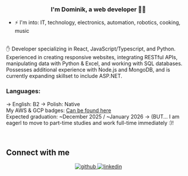 ### <div align="center">I'm Dominik, a web developer 👨‍💻 </div>  
- ⚡ I'm into: IT, technology, electronics, automation, robotics, cooking, music
  
<br/>  
✋ Developer specializing in React, JavaScript/Typescript, and Python. Experienced in creating responsive websites, integrating RESTful APIs, manipulating data with Python & Excel, and working with SQL databases. Possesses additional experience with Node.js and MongoDB, and is currently expanding skillset to include ASP.NET.
</br>

### Languages:
-> English: B2
-> Polish: Native
</br>
My AWS & GCP badges: <a href="credly.com/users/dominik-jaworski.40b5335a">Can be found here</a>
</br>
Expected graduation: ~December 2025 / ~January 2026 
-> (BUT... I am eagerl to move to part-time studies and work full-time immediately :)!


<br/>  


## Connect with me  
<div align="center">
<a href="https://github.com/xstiff" target="_blank">
<img src=https://img.shields.io/badge/github-%2324292e.svg?&style=for-the-badge&logo=github&logoColor=white alt=github style="margin-bottom: 5px;" />
</a>
<a href="https://linkedin.com/in/dominik-jaworski-07b99523a" target="_blank">
<img src=https://img.shields.io/badge/linkedin-%231E77B5.svg?&style=for-the-badge&logo=linkedin&logoColor=white alt=linkedin style="margin-bottom: 5px;" />
</a>  
</div>  
  

<br/>  




<br/>  

  

<br/>  

  

<br/>  

  

<br/>  


<br />


